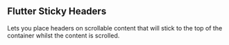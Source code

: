 ## Flutter Sticky Headers

Lets you place headers on scrollable content that will stick to the top of the container whilst the content is scrolled.

<img href="images/sticky_headers1.gif" width="300px">